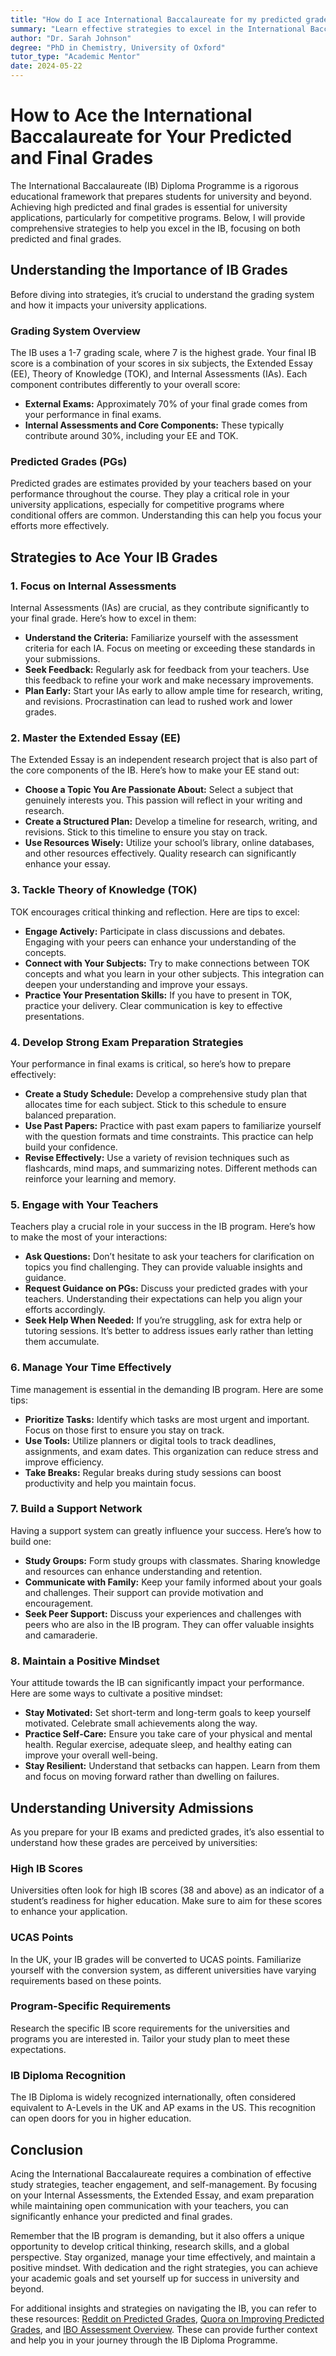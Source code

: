 ```yaml
---
title: "How do I ace International Baccalaureate for my predicted grade and final grade?"
summary: "Learn effective strategies to excel in the International Baccalaureate program and achieve high predicted and final grades for university success."
author: "Dr. Sarah Johnson"
degree: "PhD in Chemistry, University of Oxford"
tutor_type: "Academic Mentor"
date: 2024-05-22
---
```


# How to Ace the International Baccalaureate for Your Predicted and Final Grades

The International Baccalaureate (IB) Diploma Programme is a rigorous educational framework that prepares students for university and beyond. Achieving high predicted and final grades is essential for university applications, particularly for competitive programs. Below, I will provide comprehensive strategies to help you excel in the IB, focusing on both predicted and final grades.

## Understanding the Importance of IB Grades

Before diving into strategies, it’s crucial to understand the grading system and how it impacts your university applications.

### Grading System Overview

The IB uses a 1-7 grading scale, where 7 is the highest grade. Your final IB score is a combination of your scores in six subjects, the Extended Essay (EE), Theory of Knowledge (TOK), and Internal Assessments (IAs). Each component contributes differently to your overall score:

- **External Exams:** Approximately 70% of your final grade comes from your performance in final exams.
- **Internal Assessments and Core Components:** These typically contribute around 30%, including your EE and TOK.

### Predicted Grades (PGs)

Predicted grades are estimates provided by your teachers based on your performance throughout the course. They play a critical role in your university applications, especially for competitive programs where conditional offers are common. Understanding this can help you focus your efforts more effectively.

## Strategies to Ace Your IB Grades

### 1. Focus on Internal Assessments

Internal Assessments (IAs) are crucial, as they contribute significantly to your final grade. Here’s how to excel in them:

- **Understand the Criteria:** Familiarize yourself with the assessment criteria for each IA. Focus on meeting or exceeding these standards in your submissions.
- **Seek Feedback:** Regularly ask for feedback from your teachers. Use this feedback to refine your work and make necessary improvements.
- **Plan Early:** Start your IAs early to allow ample time for research, writing, and revisions. Procrastination can lead to rushed work and lower grades.

### 2. Master the Extended Essay (EE)

The Extended Essay is an independent research project that is also part of the core components of the IB. Here’s how to make your EE stand out:

- **Choose a Topic You Are Passionate About:** Select a subject that genuinely interests you. This passion will reflect in your writing and research.
- **Create a Structured Plan:** Develop a timeline for research, writing, and revisions. Stick to this timeline to ensure you stay on track.
- **Use Resources Wisely:** Utilize your school’s library, online databases, and other resources effectively. Quality research can significantly enhance your essay.

### 3. Tackle Theory of Knowledge (TOK)

TOK encourages critical thinking and reflection. Here are tips to excel:

- **Engage Actively:** Participate in class discussions and debates. Engaging with your peers can enhance your understanding of the concepts.
- **Connect with Your Subjects:** Try to make connections between TOK concepts and what you learn in your other subjects. This integration can deepen your understanding and improve your essays.
- **Practice Your Presentation Skills:** If you have to present in TOK, practice your delivery. Clear communication is key to effective presentations.

### 4. Develop Strong Exam Preparation Strategies

Your performance in final exams is critical, so here’s how to prepare effectively:

- **Create a Study Schedule:** Develop a comprehensive study plan that allocates time for each subject. Stick to this schedule to ensure balanced preparation.
- **Use Past Papers:** Practice with past exam papers to familiarize yourself with the question formats and time constraints. This practice can help build your confidence.
- **Revise Effectively:** Use a variety of revision techniques such as flashcards, mind maps, and summarizing notes. Different methods can reinforce your learning and memory.

### 5. Engage with Your Teachers

Teachers play a crucial role in your success in the IB program. Here’s how to make the most of your interactions:

- **Ask Questions:** Don’t hesitate to ask your teachers for clarification on topics you find challenging. They can provide valuable insights and guidance.
- **Request Guidance on PGs:** Discuss your predicted grades with your teachers. Understanding their expectations can help you align your efforts accordingly.
- **Seek Help When Needed:** If you’re struggling, ask for extra help or tutoring sessions. It’s better to address issues early rather than letting them accumulate.

### 6. Manage Your Time Effectively

Time management is essential in the demanding IB program. Here are some tips:

- **Prioritize Tasks:** Identify which tasks are most urgent and important. Focus on those first to ensure you stay on track.
- **Use Tools:** Utilize planners or digital tools to track deadlines, assignments, and exam dates. This organization can reduce stress and improve efficiency.
- **Take Breaks:** Regular breaks during study sessions can boost productivity and help you maintain focus.

### 7. Build a Support Network

Having a support system can greatly influence your success. Here’s how to build one:

- **Study Groups:** Form study groups with classmates. Sharing knowledge and resources can enhance understanding and retention.
- **Communicate with Family:** Keep your family informed about your goals and challenges. Their support can provide motivation and encouragement.
- **Seek Peer Support:** Discuss your experiences and challenges with peers who are also in the IB program. They can offer valuable insights and camaraderie.

### 8. Maintain a Positive Mindset

Your attitude towards the IB can significantly impact your performance. Here are some ways to cultivate a positive mindset:

- **Stay Motivated:** Set short-term and long-term goals to keep yourself motivated. Celebrate small achievements along the way.
- **Practice Self-Care:** Ensure you take care of your physical and mental health. Regular exercise, adequate sleep, and healthy eating can improve your overall well-being.
- **Stay Resilient:** Understand that setbacks can happen. Learn from them and focus on moving forward rather than dwelling on failures.

## Understanding University Admissions

As you prepare for your IB exams and predicted grades, it’s also essential to understand how these grades are perceived by universities:

### High IB Scores

Universities often look for high IB scores (38 and above) as an indicator of a student’s readiness for higher education. Make sure to aim for these scores to enhance your application.

### UCAS Points

In the UK, your IB grades will be converted to UCAS points. Familiarize yourself with the conversion system, as different universities have varying requirements based on these points.

### Program-Specific Requirements

Research the specific IB score requirements for the universities and programs you are interested in. Tailor your study plan to meet these expectations.

### IB Diploma Recognition

The IB Diploma is widely recognized internationally, often considered equivalent to A-Levels in the UK and AP exams in the US. This recognition can open doors for you in higher education.

## Conclusion

Acing the International Baccalaureate requires a combination of effective study strategies, teacher engagement, and self-management. By focusing on your Internal Assessments, the Extended Essay, and exam preparation while maintaining open communication with your teachers, you can significantly enhance your predicted and final grades.

Remember that the IB program is demanding, but it also offers a unique opportunity to develop critical thinking, research skills, and a global perspective. Stay organized, manage your time effectively, and maintain a positive mindset. With dedication and the right strategies, you can achieve your academic goals and set yourself up for success in university and beyond.

For additional insights and strategies on navigating the IB, you can refer to these resources: [Reddit on Predicted Grades](https://www.reddit.com/r/IBO/comments/ztrgbp/ib_predicted_grades/), [Quora on Improving Predicted Grades](https://www.quora.com/I-will-start-my-grade-12-of-IB-International-Baccalaureate-next-month-and-my-predicted-grade-is-very-low-any-tips-on-improving-it), and [IBO Assessment Overview](https://www.ibo.org/about-the-ib/what-it-means-to-be-an-ib-student/recognizing-student-achievement/about-assessment/dp-passing-criteria/). These can provide further context and help you in your journey through the IB Diploma Programme.
    